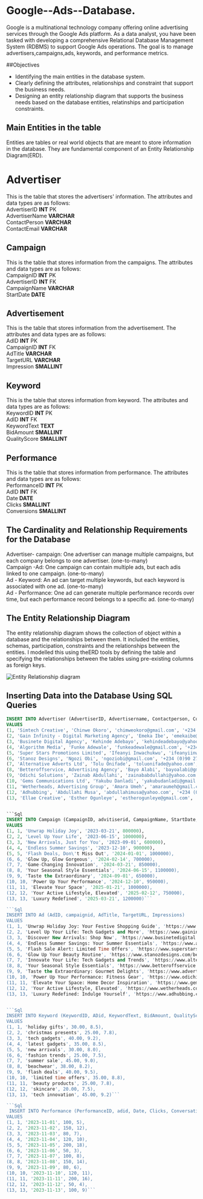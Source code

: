 # Google--Ads--Database.
Google is a multinational technology company offering online advertising services through the Google Ads platform. As a data analyst, you have been tasked with developing a comprehensive Relational Database Management System (RDBMS) to support Google Ads operations. The goal is to manage advertisers,campaigns,ads, keywords, and performance metrics.

##Objectives
* Identifying the main entities in the database system.
* Clearly defining the attributes, relationships and constraint that support the business needs.
* Designing an entity relationship diagram that supports the business needs based on the database entities, relatinships and participation constraints.


  
## Main Entities in the table
Entities are tables or real world objects that are meant to store information in the database. They are fundamental component of an Entity Relationship Diagram(ERD).

# Advertiser
This is the table that stores the advertisers' information. The attributes and data types are as follows:<br>
AdvertiserID **INT** PK<br>
AdvertiserName **VARCHAR**<br>
ContactPerson **VARCHAR**<br>
ContactEmail **VARCHAR**<br>

## Campaign
This is the table that stores information from the campaigns. The attributes and data types are as follows:<br>
CampaignID **INT** PK <br>
AdvertiserID **INT** FK <br>
CampaignName **VARCHAR**<br>
StartDate **DATE**<br>

## Advertisement
This is the table that stores information from the advertisement. The attributes and data types are as follows:<br>
AdID **INT** PK <br>
CampaignID **INT** FK <br>
AdTitle **VARCHAR**<br>
TargetURL **VARCHAR**<br>
Impression **SMALLINT**<br>

## Keyword
This is the table that stores information from keyword. The attributes and data types are as follows:<br>
KeywordID **INT** PK <br>
AdID **INT** FK <br>
KeywordText **TEXT**<br>
BidAmount **SMALLINT**<br>
QualityScore **SMALLINT**<br>

## Performance
This is the table that stores information from performance.  The attributes and data types are as follows:<br>
PerformanceID **INT** PK <br>
AdID **INT** FK <br>
Date **DATE**<br>
Clicks **SMALLINT**<br>
Conversions **SMALLINT**<br>

## The Cardinality and Relationship Requirements for the Database
Advertiser- campaign: One advertiser can manage multiple campaigns, but each company belongs to one advertiser. (one-to-many) <br>
Campaign -Ad: One campaign can contain multiple ads, but each adis linked to one campaign. (one-to-many) <br>
Ad - Keyword: An ad can target multiple keywords, but each keyword is associated with one ad. (one-to-many) <br>
Ad - Performance: One ad can generate multiple performance records over time, but each performance record belongs to a specific ad. (one-to-many) <br>

## The Entity Relationship Diagram
The entity relationship diagram shows the collection of object within a database and the relationships between them. It included the entities, schemas, participation, constraints and the relationships between the entities. I modelled this using theERD tools by defining the table and specifying the relationships between the tables using pre-existing columns as foreign keys.

![Entity Relationship diagram](erd.png)

## Inserting Data into the Database Using SQL Queries

```Sql
INSERT INTO Advertiser (AdvertiserID, Advertisername, Contactperson, Contactemail, Phonenumber)
VALUES
(1, 'Simtech Creative', 'Chinwe Okoro', 'chimweokoro@gmail.com', '+234 (0)70 4735 0000'),
(2, 'Gain Infinity - Digital Marketing Agency', 'Emeka Ibe', 'emekaibe@gmail.com', '+234 (0)70 6183 9068'),
(3, 'Businete Digital Agency', 'Kehinde Adebayo', 'kehindeadebayo@yahoo.com', '+234 (0)90 2726 9753'),
(4, 'Algorithm Media', 'Funke Adewale', 'funkeadewale@gmail.com', '+234 (0)70 4735 0001'),
(5, 'Super Stars Promotions Limited', 'Ifeanyi Inwachukwu', 'ifeanyiinwachukwu@yahoo.com', '+234 (0)70 6183 9069'),
(6, 'Stanoz Designs', 'Ngozi Obi', 'ngoziobi@gmail.com', '+234 (0)90 2726 9754'),
(7, 'Alternative Adverts Ltd', 'Tolu Onifade', 'toluonifade@yahoo.com', '+234 (0)70 4735 0002'),
(8, 'Betteroffservice, Advertising Agency', 'Bayo Alabi', 'bayoalabi@gmail.com', '+234 (0)70 6183 9070'),
(9, 'Odichi Solutions', 'Zainab Abdullahi', 'zainababdullahi@yahoo.com', '+234 (0)90 2726 9755'),
(10, 'Gems Communications Ltd', 'Yakubu Danladi', 'yakubudanladi@gmail.com', '+234 (0)70 4735 0003'),
(11, 'Wetherheads, Advertising Group', 'Amara Umeh', 'amaraumeh@gmail.com', '+234 (0)70 6183 9071'),
(12, 'Adhubbing', 'Abdullahi Musa', 'abdullahimusa@yahoo.com', '+234 (0)90 2726 9756'),
(13, 'Ellae Creative', 'Esther Ogunleye', 'estherogunleye@gmail.com', '+234 (0)70 4735 0004')```


```Sql
INSERT INTO Campaign (CampaignID, advitiserid, CampaignName, StartDate, Budget)
VALUES
(1, 1, 'Unwrap Holiday Joy', '2023-03-21', 800000),
(2, 2, 'Level Up Your Life', '2023-06-15', 1000000),
(3, 3, 'New Arrivals, Just for You', '2023-09-01', 600000),
(4, 4, 'Endless Summer Savings', '2023-12-10', 900000),
(5, 5, 'Flash Deals, Don\'t Miss Out', '2024-01-01', 1000000),
(6, 6, 'Glow Up, Glow Gorgeous', '2024-02-14', 700000),
(7, 7, 'Game-Changing Innovation', '2024-03-21', 850000),
(8, 8, 'Your Seasonal Style Essentials', '2024-06-15', 1100000),
(9, 9, 'Taste the Extraordinary', '2024-09-01', 650000),
(10, 10, 'Power Up Your Performance', '2024-12-10', 950000),
(11, 11, 'Elevate Your Space', '2025-01-21', 1000000),
(12, 12, 'Your Active Lifestyle, Elevated', '2025-02-12', 750000),
(13, 13, 'Luxury Redefined', '2025-03-21', 1200000)```

```Sql
INSERT INTO Ad (AdID, campaignid, AdTitle, TargetURL, Impressions)
VALUES
(1, 1, 'Unwrap Holiday Joy: Your Festive Shopping Guide', 'https://www.simtechcreative.com/holiday-gifts', 10000),
(2, 2, 'Level Up Your Life: Tech Gadgets and More', 'https://www.gaininfinity.com/tech-gadgets', 15000),
(3, 3, 'Discover New Arrivals: Shop Now', 'https://www.businetedigital.com/new-arrivals', 8000),
(4, 4, 'Endless Summer Savings: Your Summer Essentials', 'https://www.algorithmmedia.com/summer-essentials', 12000),
(5, 5, 'Flash Sale Alert: Limited Time Offers', 'https://www.superstarspromotions.com/flash-sale', 20000),
(6, 6, 'Glow Up Your Beauty Routine', 'https://www.stanozdesigns.com/beauty-products', 5000),
(7, 7, 'Innovate Your Life: Tech Gadgets and Trends', 'https://www.alternativeadverts.com/tech-trends', 10000),
(8, 8, 'Your Seasonal Style Essentials', 'https://www.betteroffservice.com/fashion-trends', 15000),
(9, 9, 'Taste the Extraordinary: Gourmet Delights', 'https://www.advertisingagency.com/gourmet-food', 8000 ),
(10, 10, 'Power Up Your Performance: Fitness Gear', 'https://www.odichisolutions.com/fitness-gear', 12000),
(11, 11, 'Elevate Your Space: Home Decor Inspiration', 'https://www.gemscommunications.com/home-decor', 20000 ),
(12, 12, 'Your Active Lifestyle, Elevated', 'https://www.wetherheads.com/active-lifestyle', 5000 ),
(13, 13, 'Luxury Redefined: Indulge Yourself', 'https://www.adhubbing.com/luxury-goods', 10000)```


```Sql
INSERT INTO Keyword (KeywordID, ADid, KeywordText, BidAmount, QualityScore)
VALUES
(1, 1, 'holiday gifts', 30.00, 8.5),
(2, 2, 'christmas presents', 25.00, 7.8),
(3, 3, 'tech gadgets', 40.00, 9.2),
(4, 4, 'latest gadgets', 35.00, 8.5),
(5, 5, 'new arrivals', 30.00, 8.0),
(6, 6, 'fashion trends', 25.00, 7.5),
(7, 7, 'summer sale', 45.00, 9.0),
(8, 8, 'beachwear', 38.00, 8.2),
(9, 9, 'flash deals', 40.00, 9.5),
(10, 10, 'limited time offers', 35.00, 8.8),
(11, 11, 'beauty products', 25.00, 7.8),
(12, 12, 'skincare', 20.00, 7.5),
(13, 13, 'tech innovation', 45.00, 9.2)```

```Sql
 INSERT INTO Performance (PerformanceID, adid, Date, Clicks, Conversations)
VALUES
(1, 1, '2023-11-01', 100, 5),
(2, 2, '2023-11-02', 150, 12),
(3, 3, '2023-11-03', 80, 7),
(4, 4, '2023-11-04', 120, 10),
(5, 5, '2023-11-05', 200, 18),
(6, 6, '2023-11-06', 50, 3),
(7, 7, '2023-11-07', 100, 8),
(8, 8, '2023-11-08', 150, 14),
(9, 9, '2023-11-09', 80, 6),
(10, 10, '2023-11-10', 120, 11),
(11, 11, '2023-11-11', 200, 16),
(12, 12, '2023-11-12', 50, 4),
(13, 13, '2023-11-13', 100, 9)```
